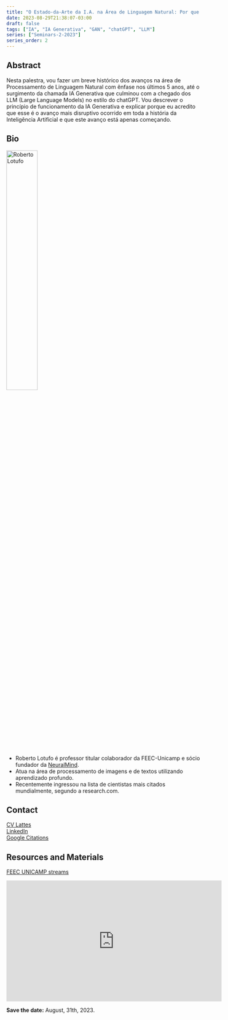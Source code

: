 ```yaml
---
title: "O Estado-da-Arte da I.A. na Área de Linguagem Natural: Por que a IA Generativa é o avanço mais disruptivo em toda a história da IA"
date: 2023-08-29T21:38:07-03:00
draft: false
tags: ["IA", "IA Generativa", "GAN", "chatGPT", "LLM"]
series: ["Seminars-2-2023"]
series_order: 2
---
```


## Abstract

Nesta palestra, vou fazer um breve histórico dos avanços na área de Processamento de Linguagem Natural com ênfase nos últimos 5 anos, até o surgimento da chamada IA Generativa que culminou com a chegado dos LLM (Large Language Models) no estilo do chatGPT. Vou descrever o princípio de funcionamento da IA Generativa e explicar porque eu acredito que esse é o avanço mais disruptivo ocorrido em toda a história da Inteligência Artificial e que este avanço está apenas começando.

## Bio
<img alt="Roberto Lotufo" src="/seminars/seminars-2-2023/2/lotufo.png" style="width: 40%; height: 160x;">

- Roberto Lotufo é professor titular colaborador da FEEC-Unicamp e sócio fundador da [NeuralMind](https://neuralmind.ai/en/home-en/).
- Atua na área de processamento de imagens e de textos utilizando aprendizado profundo.
- Recentemente ingressou na lista de cientistas mais citados mundialmente, segundo a research.com.

## Contact
[CV Lattes](http://lattes.cnpq.br/9224426261471914) \
[LinkedIn](https://www.linkedin.com/in/robertoalotufo/) \
[Google Citations](https://scholar.google.com.br/citations?user=IQt4hvoAAAAJ)

## Resources and Materials

[FEEC UNICAMP streams](https://www.youtube.com/@feec-unicamp/streams)

<iframe width="560" height="315" src="https://www.youtube.com/embed/PuKaN2mqMvg" title="YouTube video player" frameborder="0" allow="accelerometer; autoplay; clipboard-write; encrypted-media; gyroscope; picture-in-picture; web-share" allowfullscreen></iframe>

**Save the date:** August, 31th, 2023.